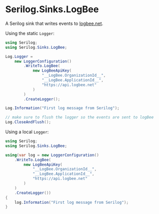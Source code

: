 # Serilog.Sinks.LogBee

A Serilog sink that writes events to [logbee.net](https://logbee.net).

Using the static ``Logger``:

```csharp
using Serilog;
using Serilog.Sinks.LogBee;

Log.Logger =
    new LoggerConfiguration()
        .WriteTo.LogBee(
            new LogBeeApiKey(
                "__LogBee.OrganizationId__",
                "__LogBee.ApplicationId__",
                "https://api.logbee.net"
            )
        )
        .CreateLogger();

Log.Information("First log message from Serilog");

// make sure to flush the logger so the events are sent to logBee
Log.CloseAndFlush();
```

Using a local ``Logger``:

```csharp
using Serilog;
using Serilog.Sinks.LogBee;

using(var log = new LoggerConfiguration()
    .WriteTo.LogBee(
        new LogBeeApiKey(
            "__LogBee.OrganizationId__",
            "__LogBee.ApplicationId__",
            "https://api.logbee.net"
        )
    )
    .CreateLogger())
{
    log.Information("First log message from Serilog");
}
```